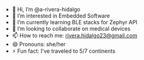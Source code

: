 - 👋 Hi, I’m @a-rivera-hidalgo
- 👀 I’m interested in Embedded Software 
- 🌱 I’m currently learning BLE stacks for Zephyr API 
- 💞️ I’m looking to collaborate on medical devices
- 📫 How to reach me: rivera.hidalgo23@gmail.com
- 😄 Pronouns: she/her
- ⚡ Fun fact: I've traveled to 5/7 continents

<!---
a-rivera-hidalgo/a-rivera-hidalgo is a ✨ special ✨ repository because its `README.md` (this file) appears on your GitHub profile.
You can click the Preview link to take a look at your changes.
--->
